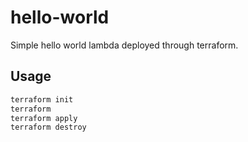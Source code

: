 # hello-world

Simple hello world lambda deployed through terraform.

## Usage

```sh
terraform init
terraform 
terraform apply
terraform destroy
```
